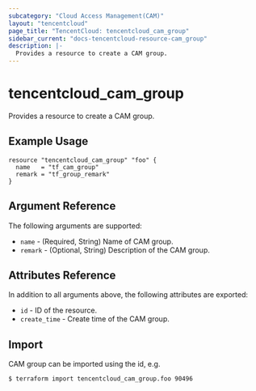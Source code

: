 ```yaml
---
subcategory: "Cloud Access Management(CAM)"
layout: "tencentcloud"
page_title: "TencentCloud: tencentcloud_cam_group"
sidebar_current: "docs-tencentcloud-resource-cam_group"
description: |-
  Provides a resource to create a CAM group.
---
```


# tencentcloud_cam_group

Provides a resource to create a CAM group.

## Example Usage

```hcl
resource "tencentcloud_cam_group" "foo" {
  name   = "tf_cam_group"
  remark = "tf_group_remark"
}
```

## Argument Reference

The following arguments are supported:

* `name` - (Required, String) Name of CAM group.
* `remark` - (Optional, String) Description of the CAM group.

## Attributes Reference

In addition to all arguments above, the following attributes are exported:

* `id` - ID of the resource.
* `create_time` - Create time of the CAM group.


## Import

CAM group can be imported using the id, e.g.

```
$ terraform import tencentcloud_cam_group.foo 90496
```

